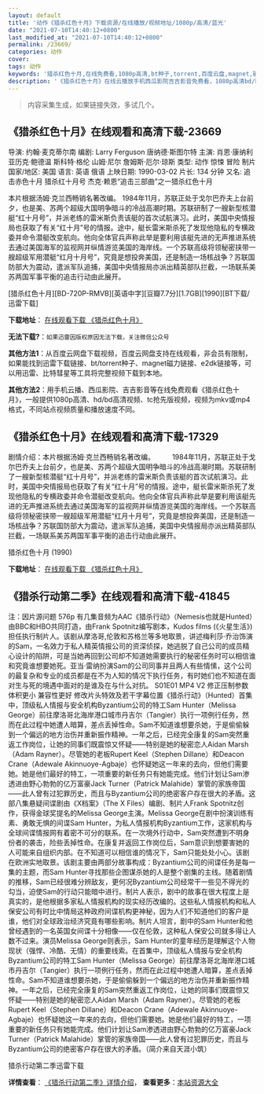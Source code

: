 ```yaml
---
layout: default
title: '动作《猎杀红色十月》下载资源/在线播放/视频地址/1080p/高清/蓝光'
date: "2021-07-10T14:40:12+0800"
last_modified_at: "2021-07-10T14:40:12+0800"
permalink: /23669/
categories: 动作
cover:
tags: 动作
keywords: '猎杀红色十月,在线免费看,1080p高清,bt种子,torrent,百度云盘,magnet,磁力链,迅雷下载资源'
description: '《猎杀红色十月》在线云播放手机西瓜影院吉吉影音免费看，1080p高清bd/hd未删减完整版和tc抢先枪版，mkv/mp4格式，附带bt/torrent种子、magnet/磁力链、百度云盘、网盘资源迅雷下载链接'
---
```


>内容采集生成，如果链接失效，多试几个。


## 《猎杀红色十月》在线观看和高清下载-23669

导演: 约翰·麦克蒂尔南 编剧: Larry Ferguson 唐纳德·斯图尔特 主演: 肖恩·康纳利 亚历克·鲍德温 斯科特·格伦 山姆·尼尔 詹姆斯·厄尔·琼斯 类型: 动作 惊悚 冒险 制片国家/地区: 美国 语言: 英语 俄语 上映日期: 1990-03-02 片长: 134 分钟 又名: 追击赤色十月 猎杀红十月号 杰克·赖恩“追击三部曲”之一猎杀红色十月

本片根据汤姆·克兰西畅销名著改编。 1984年11月，苏联正处于戈尔巴乔夫上台前夕，也是美、苏两个超级大国明争暗斗的冷战高潮时期。苏联研制了一艘新型核潜艇“红十月号”，并派老练的雷米斯负责该艇的首次试航演习。此时，美国中央情报局也获取了有关“红十月”号的情报。途中，艇长雷米斯杀死了发现他隐私的专横政委并命令潜艇改变航向。他向全体官兵声称此举是要利用该艇先进的无声推进系统去通过美国海军的监视网并纵情游览美国的海岸线。一个苏联高级将领秘密挟带一艘超级军用潜艇“红月十月号”，究竟是想投奔美国，还是制造一场核战争？苏联国防部大为震动，遣派军队追捕，美国中央情报局亦派出精英部队拦截，一场联系美苏两国军事平衡的追击行动由此展开。


[猎杀红色十月][BD-720P-RMVB][英语中字][豆瓣7.7分][1.7GB][1990][BT下载/迅雷下载]

**下载地址**： [在线观看下载 《猎杀红色十月》](https://www.btdx8.com/torrent/the_hunt_for_red_october_1990.html) 


**无法下载?**：`如果迅雷因版权原因无法下载，关注微信公众号 `

**其他方法1**：从百度云网盘下载视频，百度云网盘支持在线观看，非会员有限制，如果能找到迅雷下载链接、bt/torrent种子、magnet磁力链接、e2dk链接等，可以用迅雷、比特彗星等工具将完整视频下载到本地。

**其他方法2**：用手机云播、西瓜影院、吉吉影音等在线免费观看《猎杀红色十月》，一般提供1080p高清、hd/bd高清视频、tc抢先版视频，视频为mkv或mp4格式，不同站点视频质量和播放速度不同。


## 《猎杀红色十月》在线观看和高清下载-17329

剧情介绍：本片根据汤姆·克兰西畅销名著改编。  　　1984年11月，苏联正处于戈尔巴乔夫上台前夕，也是美、苏两个超级大国明争暗斗的冷战高潮时期。苏联研制了一艘新型核潜艇“红十月号”，并派老练的雷米斯负责该艇的首次试航演习。此时，美国中央情报局也获取了有关“红十月”号的情报。途中，艇长雷米斯杀死了发现他隐私的专横政委并命令潜艇改变航向。他向全体官兵声称此举是要利用该艇先进的无声推进系统去通过美国海军的监视网并纵情游览美国的海岸线。一个苏联高级将领秘密挟带一艘超级军用潜艇“红月十月号”，究竟是想投奔美国，还是制造一场核战争？苏联国防部大为震动，遣派军队追捕，美国中央情报局亦派出精英部队拦截，一场联系美苏两国军事平衡的追击行动由此展开。


猎杀红色十月 (1990)

**下载地址**： [在线观看下载 《猎杀红色十月》](https://www.btbtdy.me/btdy/dy3643.html) 


## 《猎杀行动第二季》在线观看和高清下载-41845

注：因片源问题 576p 有几集音频为AAC《猎杀行动》（Nemesis也就是Hunted）由BBC和HBO共同打造，由Frank Spotnitz编写剧本，Kudos films (《火星生活》)担任执行制片人。该剧从摩洛哥,伦敦和苏格兰等多地取景，讲述梅利莎·乔治饰演的Sam，一名效力于私人精英情报公司的资深侦探，她逃脱了自己公司的成员精心设计的陷阱，可是当她再回到公司却不知道她需要执行的秘密任务时可以相信谁和究竟谁想要她死。亚当·雷纳扮演Sam的公司同事并且两人有些情愫，这个公司的最复杂和专业的成员都是在不为人知的情况下执行任务，有时她们也不知道在面对生与死的境遇中面对的是谁及在与什么对抗。 S01E01 MP4 V2 修正压制参数 体积更小 兼容性更好 修改片头特效及若干字幕位置《猎杀行动》（Hunted）首集中，顶级私人情报与安全机构Byzantium公司的特工Sam Hunter（Melissa George）前往摩洛哥北海岸港口城市丹吉尔（Tangier）执行一项例行任务，然而在此过程中她遭人暗算，差点丢掉性命。Sam不知道谁想要杀她，于是偷偷躲到一个偏远的地方治伤并重新振作精神。一年之后，已经完全康复的Sam突然重返工作岗位，让她的同事们既震惊又怀疑——特别是她的秘密恋人Aidan Marsh（Adam Rayner）。尽管她的老板Rupert Keel（Stephen Dillane）和Deacon Crane（Adewale Akinnuoye-Agbaje）也怀疑她这一年来的去向，但他们需要她。她是他们最好的特工，一项重要的新任务只有她能完成。他们计划让Sam渗透进由野心勃勃的亿万富豪Jack Turner（Patrick Malahide）掌管的家族帝国——此人曾有过犯罪历史，而且与Byzantium公司的绝密客户存在很大的矛盾。这部八集悬疑间谍剧由《X档案》（The X Files）编剧、制片人Frank Spotnitz创作，获得金球奖提名的Melissa George主演。Melissa George在剧中扮演训练有素、勇敢无惧的间谍Sam Hunter，为私人情报机构Byzantium工作，这家机构与全球间谍情报网有着密不可分的联系。在一次境外行动中，Sam突然遭到不明身份者的袭击，险些丢掉性命。在康复并返回工作岗位后，Sam意识到想要害她的人可能来自组织内部。在不知道可以相信谁的情况下，Sam只能处处小心。该剧在欧洲实地取景。该剧主要由两部分故事构成：Byzantium公司的间谍任务是每一集的主题，而Sam Hunter寻找那些企图谋杀她的人是整个剧集的主线。随着剧情的推移，Sam已经很难分辨敌友，更何况Byzantium公司经常干一些见不得光的勾当，迫使Sam的行动只能暗中进行。制片人表示，剧中的故事在很大程度上是真实的，是他根据多家私人情报机构的现实经历改编的。这些私人情报机构和私人保安公司有时比中情局这种政府间谍机构更神秘，因为人们不知道他们的客户是谁，他们对全球政治经济究竟有哪些影响。制片人坦言，剧中的Sam Hunter和他曾经遇到的一名英国女间谍十分相像——仅在伦敦，这种私人保安公司就多得让人数不过来。演员Melissa George则表示，Sam Hunter的童年经历是理解这个人物现状（强悍、冷酷、无情）的重要线索。在首集中，顶级私人情报与安全机构Byzantium公司的特工Sam Hunter（Melissa George）前往摩洛哥北海岸港口城市丹吉尔（Tangier）执行一项例行任务，然而在此过程中她遭人暗算，差点丢掉性命。Sam不知道谁想要杀她，于是偷偷躲到一个偏远的地方治伤并重新振作精神。一年之后，已经完全康复的Sam突然重返工作岗位，让她的同事们既震惊又怀疑——特别是她的秘密恋人Aidan Marsh（Adam Rayner）。尽管她的老板Rupert Keel（Stephen Dillane）和Deacon Crane（Adewale Akinnuoye-Agbaje）也怀疑她这一年来的去向，但他们需要她。她是他们最好的特工，一项重要的新任务只有她能完成。他们计划让Sam渗透进由野心勃勃的亿万富豪Jack Turner（Patrick Malahide）掌管的家族帝国——此人曾有过犯罪历史，而且与Byzantium公司的绝密客户存在很大的矛盾。（简介来自天涯小筑）


猎杀行动第二季迅雷下载

**详情查看**： [《猎杀行动第二季》详情介绍](/movie/41845/)， **查看更多**：[本站资源大全](/movie/t/all/)

